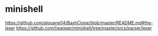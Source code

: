 # minishell
https://github.com/alouane04/BashClone/blob/master/README.md#the-lexer
https://github.com/twagger/minishell/tree/master/srcs/parser/lexer
